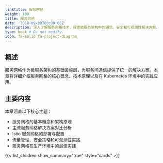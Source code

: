 ```yaml
---
linktitle: 服务网格
weight: 109
title: 服务网格
date: '2018-09-09T00:00:00Z'
description: 深入了解服务网格技术，探索微服务架构中的通信、安全和可观测性解决方案，包括 Istio、Linkerd 等主流服务网格实现。
type: book # Do not modify.
icon: fa-solid fa-project-diagram
---
```


## 概述

服务网格作为微服务架构的基础设施层，为服务间通信提供了统一的解决方案。本章将详细介绍服务网格的核心概念、技术原理以及在 Kubernetes 环境中的实践应用。

## 主要内容

本章涵盖以下核心主题：

- 服务网格的基本概念和架构原理
- 主流服务网格解决方案对比分析
- Istio 服务网格的部署与配置
- 流量管理、安全策略和可观测性实践
- 服务网格在生产环境中的最佳实践

{{< list_children show_summary="true" style="cards" >}}